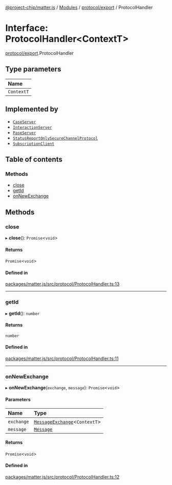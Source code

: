 [@project-chip/matter.js](../README.md) / [Modules](../modules.md) / [protocol/export](../modules/protocol_export.md) / ProtocolHandler

# Interface: ProtocolHandler<ContextT\>

[protocol/export](../modules/protocol_export.md).ProtocolHandler

## Type parameters

| Name |
| :------ |
| `ContextT` |

## Implemented by

- [`CaseServer`](../classes/session_export.CaseServer.md)
- [`InteractionServer`](../classes/protocol_interaction_export.InteractionServer.md)
- [`PaseServer`](../classes/session_export.PaseServer.md)
- [`StatusReportOnlySecureChannelProtocol`](../classes/protocol_securechannel_export.StatusReportOnlySecureChannelProtocol.md)
- [`SubscriptionClient`](../classes/protocol_interaction_export.SubscriptionClient.md)

## Table of contents

### Methods

- [close](protocol_export.ProtocolHandler.md#close)
- [getId](protocol_export.ProtocolHandler.md#getid)
- [onNewExchange](protocol_export.ProtocolHandler.md#onnewexchange)

## Methods

### close

▸ **close**(): `Promise`<`void`\>

#### Returns

`Promise`<`void`\>

#### Defined in

[packages/matter.js/src/protocol/ProtocolHandler.ts:13](https://github.com/project-chip/matter.js/blob/ac2c2688/packages/matter.js/src/protocol/ProtocolHandler.ts#L13)

___

### getId

▸ **getId**(): `number`

#### Returns

`number`

#### Defined in

[packages/matter.js/src/protocol/ProtocolHandler.ts:11](https://github.com/project-chip/matter.js/blob/ac2c2688/packages/matter.js/src/protocol/ProtocolHandler.ts#L11)

___

### onNewExchange

▸ **onNewExchange**(`exchange`, `message`): `Promise`<`void`\>

#### Parameters

| Name | Type |
| :------ | :------ |
| `exchange` | [`MessageExchange`](../classes/protocol_export.MessageExchange.md)<`ContextT`\> |
| `message` | [`Message`](codec_export.Message.md) |

#### Returns

`Promise`<`void`\>

#### Defined in

[packages/matter.js/src/protocol/ProtocolHandler.ts:12](https://github.com/project-chip/matter.js/blob/ac2c2688/packages/matter.js/src/protocol/ProtocolHandler.ts#L12)
